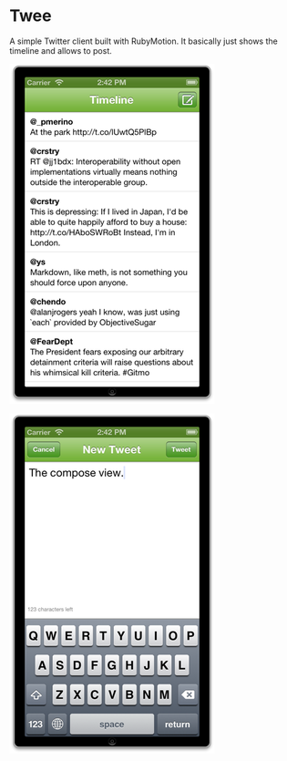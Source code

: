 # Twee

A simple Twitter client built with RubyMotion. It basically just shows
the timeline and allows to post.

![Timeline view](timeline.png)

![Compose view](compose.png)
